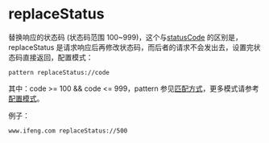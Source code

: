 # replaceStatus

替换响应的状态码 (状态码范围 100~999)，这个与[statusCode](rules/statusCode.md) 的区别是，replaceStatus 是请求响应后再修改状态码，而后者的请求不会发出去，设置完状态码直接返回，配置模式：

	pattern replaceStatus://code

其中：code >= 100 && code <= 999，pattern 参见[匹配方式](pattern.md)，更多模式请参考[配置模式](mode.md)。


例子：

	www.ifeng.com replaceStatus://500
